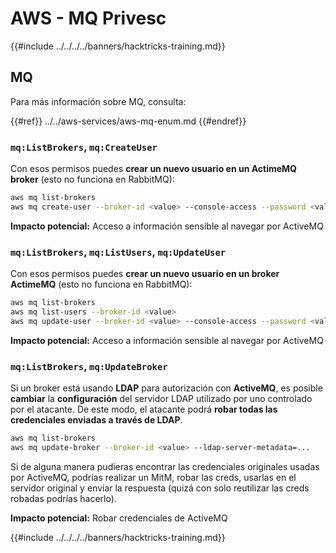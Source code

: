 # AWS - MQ Privesc

{{#include ../../../../banners/hacktricks-training.md}}

## MQ

Para más información sobre MQ, consulta:

{{#ref}}
../../aws-services/aws-mq-enum.md
{{#endref}}

### `mq:ListBrokers`, `mq:CreateUser`

Con esos permisos puedes **crear un nuevo usuario en un ActimeMQ broker** (esto no funciona en RabbitMQ):
```bash
aws mq list-brokers
aws mq create-user --broker-id <value> --console-access --password <value> --username <value>
```
**Impacto potencial:** Acceso a información sensible al navegar por ActiveMQ

### `mq:ListBrokers`, `mq:ListUsers`, `mq:UpdateUser`

Con esos permisos puedes **crear un nuevo usuario en un broker ActimeMQ** (esto no funciona en RabbitMQ):
```bash
aws mq list-brokers
aws mq list-users --broker-id <value>
aws mq update-user --broker-id <value> --console-access --password <value> --username <value>
```
**Impacto potencial:** Acceso a información sensible al navegar por ActiveMQ

### `mq:ListBrokers`, `mq:UpdateBroker`

Si un broker está usando **LDAP** para autorización con **ActiveMQ**, es posible **cambiar** la **configuración** del servidor LDAP utilizado por uno controlado por el atacante. De este modo, el atacante podrá **robar todas las credenciales enviadas a través de LDAP**.
```bash
aws mq list-brokers
aws mq update-broker --broker-id <value> --ldap-server-metadata=...
```
Si de alguna manera pudieras encontrar las credenciales originales usadas por ActiveMQ, podrías realizar un MitM, robar las creds, usarlas en el servidor original y enviar la respuesta (quizá con solo reutilizar las creds robadas podrías hacerlo).

**Impacto potencial:** Robar credenciales de ActiveMQ

{{#include ../../../../banners/hacktricks-training.md}}
